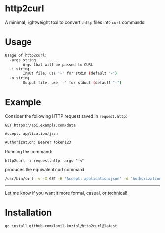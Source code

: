 # http2curl

A minimal, lightweight tool to convert `.http` files into `curl` commands.

# Usage

```sh
Usage of http2curl:
  -args string
    	Args that will be passed to CURL
  -i string
    	Input file, use '-' for stdin (default "-")
  -o string
    	Output file, use '-' for stdout (default "-")
```

# Example

Consider the following HTTP request saved in `request.http`:

```http
GET https://api.example.com/data

Accept: application/json

Authorization: Bearer token123
```

Running the command:

```
http2curl -i request.http -args "-v"
```

produces the equivalent curl command:

```bash
/usr/bin/curl -v -X GET -H 'Accept: application/json' -d 'Authorization: Bearer token123' https://api.example.com/data
```

---

Let me know if you want it more formal, casual, or technical!


# Installation

`go install github.com/kamil-koziol/http2curl@latest`
